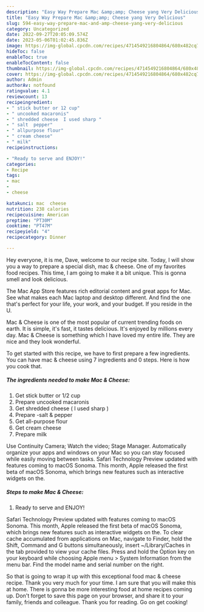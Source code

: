 ```yaml
---
description: "Easy Way Prepare Mac &amp;amp; Cheese yang Very Delicious"
title: "Easy Way Prepare Mac &amp;amp; Cheese yang Very Delicious"
slug: 594-easy-way-prepare-mac-and-amp-cheese-yang-very-delicious
category: Uncategorized
date: 2022-09-27T20:05:09.574Z
date: 2023-05-06T01:02:45.836Z
image: https://img-global.cpcdn.com/recipes/4714549216804864/680x482cq70/mac-cheese-recipe-main-photo.jpg
hideToc: false
enableToc: true
enableTocContent: false
thumbnail: https://img-global.cpcdn.com/recipes/4714549216804864/680x482cq70/mac-cheese-recipe-main-photo.jpg
cover: https://img-global.cpcdn.com/recipes/4714549216804864/680x482cq70/mac-cheese-recipe-main-photo.jpg
author: Admin
authorAv: notfound
ratingvalue: 4.1
reviewcount: 13
recipeingredient:
- " stick butter or 12 cup"
- " uncooked macaronis"
- " shredded cheese  I used sharp "
- " salt  pepper"
- " allpurpose flour"
- " cream cheese"
- " milk"
recipeinstructions:

- "Ready to serve and ENJOY!"
categories:
- Recipe
tags:
- mac
- 
- cheese

katakunci: mac  cheese 
nutrition: 238 calories
recipecuisine: American
preptime: "PT30M"
cooktime: "PT47M"
recipeyield: "4"
recipecategory: Dinner

---
```



Hey everyone, it is me, Dave, welcome to our recipe site. Today, I will show you a way to prepare a special dish, mac &amp; cheese. One of my favorites food recipes. This time, I am going to make it a bit unique. This is gonna smell and look delicious.

The Mac App Store features rich editorial content and great apps for Mac. See what makes each Mac laptop and desktop different. And find the one that&#39;s perfect for your life, your work, and your budget. If you reside in the U.

Mac &amp; Cheese is one of the most popular of current trending foods on earth. It is simple, it's fast, it tastes delicious. It's enjoyed by millions every day. Mac &amp; Cheese is something which I have loved my entire life. They are nice and they look wonderful.


To get started with this recipe, we have to first prepare a few ingredients. You can have mac &amp; cheese using 7 ingredients and 0 steps. Here is how you cook that.

<!--inarticleads1-->

##### The ingredients needed to make Mac &amp; Cheese:

1. Get  stick butter or 1/2 cup
1. Prepare  uncooked macaronis
1. Get  shredded cheese ( I used sharp )
1. Prepare  -salt &amp; pepper
1. Get  all-purpose flour
1. Get  cream cheese
1. Prepare  milk


Use Continuity Camera; Watch the video; Stage Manager. Automatically organize your apps and windows on your Mac so you can stay focused while easily moving between tasks. Safari Technology Preview updated with features coming to macOS Sonoma. This month, Apple released the first beta of macOS Sonoma, which brings new features such as interactive widgets on the. 

<!--inarticleads2-->

##### Steps to make Mac &amp; Cheese:


1. Ready to serve and ENJOY!

Safari Technology Preview updated with features coming to macOS Sonoma. This month, Apple released the first beta of macOS Sonoma, which brings new features such as interactive widgets on the. To clear cache accumulated from applications on Mac, navigate to Finder, hold the Shift, Command and G buttons simultaneously, insert ~/Library/Caches in the tab provided to view your cache files. Press and hold the Option key on your keyboard while choosing Apple menu &gt; System Information from the menu bar. Find the model name and serial number on the right. 

So that is going to wrap it up with this exceptional food mac &amp; cheese recipe. Thank you very much for your time. I am sure that you will make this at home. There is gonna be more interesting food at home recipes coming up. Don't forget to save this page on your browser, and share it to your family, friends and colleague. Thank you for reading. Go on get cooking!
